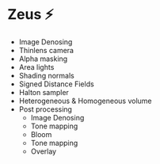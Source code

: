 # Zeus :zap:

* Image Denosing
* Thinlens camera
* Alpha masking 
* Area lights
* Shading normals
* Signed Distance Fields
* Halton sampler 
* Heterogeneous & Homogeneous volume
* Post processing
    + Image Denosing
    + Tone mapping
    + Bloom
    + Tone mapping
    + Overlay